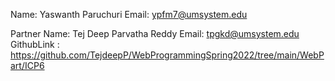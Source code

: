 Name: Yaswanth Paruchuri
Email: ypfm7@umsystem.edu

Partner Name: Tej Deep Parvatha Reddy 
Email: tpgkd@umsystem.edu GithubLink : https://github.com/TejdeepP/WebProgrammingSpring2022/tree/main/WebPart/ICP6
